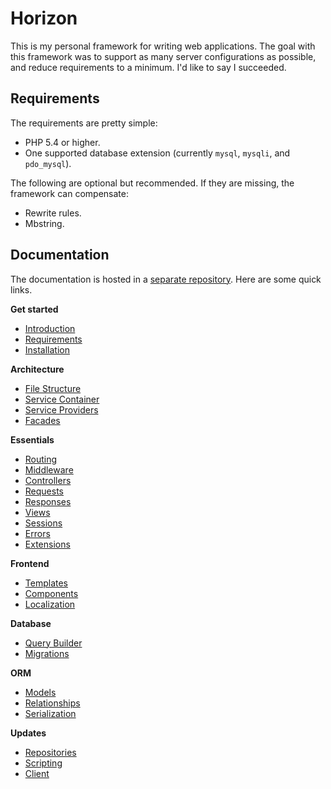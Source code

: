 # Horizon

This is my personal framework for writing web applications. The goal with this framework was to support as many server
configurations as possible, and reduce requirements to a minimum. I'd like to say I succeeded.

## Requirements

The requirements are pretty simple:

- PHP 5.4 or higher.
- One supported database extension (currently `mysql`, `mysqli`, and `pdo_mysql`).

The following are optional but recommended. If they are missing, the framework can compensate:

- Rewrite rules.
- Mbstring.

## Documentation

The documentation is hosted in a [separate repository](https://github.com/baileyherbert/horizon-docs). Here are some quick links.

**Get started**
- [Introduction](https://github.com/baileyherbert/horizon-docs/blob/master/index.md)
- [Requirements](https://github.com/baileyherbert/horizon-docs/blob/master/requirements.md)
- [Installation](https://github.com/baileyherbert/horizon-docs/blob/master/installation.md)

**Architecture**
- [File Structure](https://github.com/baileyherbert/horizon-docs/blob/master/architecture/files.md)
- [Service Container](https://github.com/baileyherbert/horizon-docs/blob/master/architecture/container.md)
- [Service Providers](https://github.com/baileyherbert/horizon-docs/blob/master/architecture/providers.md)
- [Facades](https://github.com/baileyherbert/horizon-docs/blob/master/architecture/facades.md)

**Essentials**
- [Routing](https://github.com/baileyherbert/horizon-docs/blob/master/essentials/routing.md)
- [Middleware](https://github.com/baileyherbert/horizon-docs/blob/master/essentials/middleware.md)
- [Controllers](https://github.com/baileyherbert/horizon-docs/blob/master/essentials/controllers.md)
- [Requests](https://github.com/baileyherbert/horizon-docs/blob/master/essentials/requests.md)
- [Responses](https://github.com/baileyherbert/horizon-docs/blob/master/essentials/responses.md)
- [Views](https://github.com/baileyherbert/horizon-docs/blob/master/essentials/views.md)
- [Sessions](https://github.com/baileyherbert/horizon-docs/blob/master/essentials/sessions.md)
- [Errors](https://github.com/baileyherbert/horizon-docs/blob/master/essentials/errors.md)
- [Extensions](https://github.com/baileyherbert/horizon-docs/blob/master/essentials/extensions.md)

**Frontend**
- [Templates](https://github.com/baileyherbert/horizon-docs/blob/master/frontend/templates.md)
- [Components](https://github.com/baileyherbert/horizon-docs/blob/master/frontend/components.md)
- [Localization](https://github.com/baileyherbert/horizon-docs/blob/master/frontend/localization.md)

**Database**
- [Query Builder](https://github.com/baileyherbert/horizon-docs/blob/master/database/query_builder.md)
- [Migrations](https://github.com/baileyherbert/horizon-docs/blob/master/database/migrations.md)

**ORM**
- [Models](https://github.com/baileyherbert/horizon-docs/blob/master/orm/models.md)
- [Relationships](https://github.com/baileyherbert/horizon-docs/blob/master/orm/relationships.md)
- [Serialization](https://github.com/baileyherbert/horizon-docs/blob/master/orm/serialization.md)

**Updates**
- [Repositories](https://github.com/baileyherbert/horizon-docs/blob/master/updates/repositories.md)
- [Scripting](https://github.com/baileyherbert/horizon-docs/blob/master/updates/scripting.md)
- [Client](https://github.com/baileyherbert/horizon-docs/blob/master/updates/client.md)
